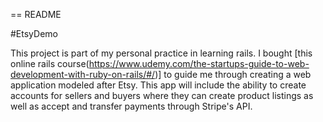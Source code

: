 == README

#EtsyDemo

This project is part of my personal practice in learning rails. I bought [this online rails course(https://www.udemy.com/the-startups-guide-to-web-development-with-ruby-on-rails/#/)] to guide me through creating a web application modeled after Etsy. This app will include the ability to create accounts for sellers and buyers where they can create product listings as well as accept and transfer payments through Stripe's API.


